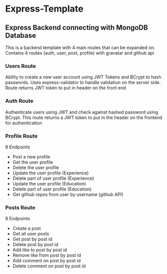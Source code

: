 # Express-Template

## Express Backend connecting with MongoDB Database
This is a backend template with 4 main routes that can be expanded on. Contains 4 routes (auth, user, post, profile) with gravatar and github api

### Users Route
Ability to create a new user account using JWT Tokens and BCrypt to hash passwords. Uses express-validator to handle validation on the server side. Route returns JWT token to put in header on the front end

### Auth Route
Authenticate users using JWT and check against hashed password using BCrypt. This route returns a JWT token to put in the header on the frontend for authentication

### Profile Route
8 Endpoints
* Post a new profile
* Get the user profile
* Delete the user profile
* Update the user profile (Experience)
* Delete part of user profile (Experience)
* Update the user profile (Education)
* Delete part of user profile (Education)
* Get github repos from user by username (github API)

### Posts Route
8 Endpoints
* Create a post
* Get all user posts
* Get post by post id
* Delete post by post id
* Add like to post by post id
* Remove like from post by post id
* Add comment on post by post id
* Delete comment on post by post id
